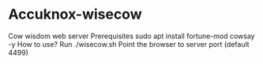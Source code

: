 # Accuknox-wisecow
Cow wisdom web server
Prerequisites
sudo apt install fortune-mod cowsay -y
How to use?
Run ./wisecow.sh
Point the browser to server port (default 4499)
